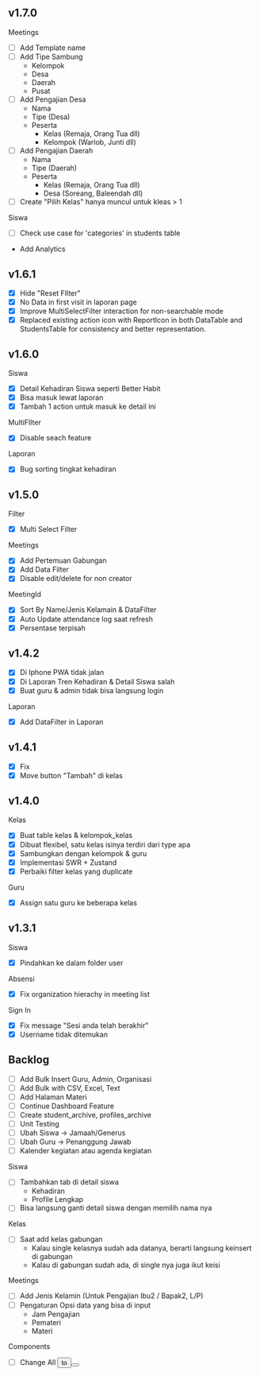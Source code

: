 ## v1.7.0
Meetings
- [ ] Add Template name
- [ ] Add Tipe Sambung
    - Kelompok
    - Desa
    - Daerah
    - Pusat
- [ ] Add Pengajian Desa
    - Nama
    - Tipe (Desa)
    - Peserta
        - Kelas (Remaja, Orang Tua dll)
        - Kelompok (Warlob, Junti dll)
- [ ] Add Pengajian Daerah
    - Nama
    - Tipe (Daerah)
    - Peserta
        - Kelas (Remaja, Orang Tua dll)
        - Desa (Soreang, Baleendah dll)
- [ ] Create "Pilih Kelas" hanya muncul untuk kleas > 1

Siswa
- [ ] Check use case for 'categories' in students table

- Add Analytics


## v1.6.1

- [x] Hide "Reset FIlter"
- [x] No Data in first visit in laporan page
- [x] Improve MultiSelectFilter interaction for non-searchable mode
- [x] Replaced existing action icon with ReportIcon in both DataTable and StudentsTable for consistency and better representation.

## v1.6.0
Siswa
- [x] Detail Kehadiran Siswa seperti Better Habit
- [x] Bisa masuk lewat laporan
- [x] Tambah 1 action untuk masuk ke detail ini

MultiFIlter
- [x] Disable seach feature

Laporan
- [x] Bug sorting tingkat kehadiran

## v1.5.0

Filter
- [x] Multi Select Filter

Meetings
- [x] Add Pertemuan Gabungan
- [x] Add Data Filter
- [x] Disable edit/delete for non creator

MeetingId
- [x] Sort By Name/Jenis Kelamain & DataFilter
- [x] Auto Update attendance log saat refresh
- [x] Persentase terpisah

## v1.4.2
- [x] Di Iphone PWA tidak jalan
- [x] Di Laporan Tren Kehadiran & Detail Siswa salah
- [x] Buat guru & admin tidak bisa langsung login

Laporan
- [x] Add DataFilter in Laporan

## v1.4.1
- [x] Fix
- [x] Move button "Tambah" di kelas

## v1.4.0
Kelas
- [x] Buat table kelas & kelompok_kelas
- [x] Dibuat flexibel, satu kelas isinya terdiri dari type apa
- [x] Sambungkan dengan kelompok & guru
- [x] Implementasi SWR + Zustand
- [x] Perbaiki filter kelas yang duplicate

Guru
- [x] Assign satu guru ke beberapa kelas

## v1.3.1
Siswa
- [x] Pindahkan ke dalam folder user

Absensi
- [x] Fix organization hierachy in meeting list

Sign In
- [x] Fix message "Sesi anda telah berakhir"
- [x] Username tidak ditemukan

## Backlog
- [ ] Add Bulk Insert Guru, Admin, Organisasi
- [ ] Add Bulk with CSV, Excel, Text
- [ ] Add Halaman Materi
- [ ] Continue Dashboard Feature
- [ ] Create student_archive, profiles_archive
- [ ] Unit Testing
- [ ] Ubah Siswa -> Jamaah/Generus
- [ ] Ubah Guru -> Penanggung Jawab
- [ ] Kalender kegiatan atau agenda kegiatan

Siswa
- [ ] Tambahkan tab di detail siswa
    - Kehadiran
    - Profile Lengkap
- [ ] Bisa langsung ganti detail siswa dengan memilih nama nya

Kelas
- [ ] Saat add kelas gabungan
    - Kalau single kelasnya sudah ada datanya, berarti langsung keinsert di gabungan
    - Kalau di gabungan sudah ada, di single nya juga ikut keisi

Meetings
- [ ] Add Jenis Kelamin (Untuk Pengajian Ibu2 / Bapak2, L/P)
- [ ] Pengaturan Opsi data yang bisa di input
    - Jam Pengajian
    - Pemateri
    - Materi

Components
- [ ] Change All <button> to <Button>